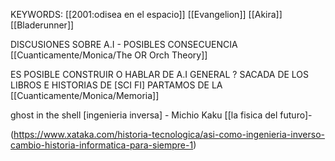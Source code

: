 KEYWORDS:
[[2001:odisea en el espacio]] 
[[Evangelion]] 
[[Akira]] 
[[Bladerunner]]







DISCUSIONES SOBRE A.I - POSIBLES CONSECUENCIA [[Cuanticamente/Monica/The OR Orch Theory]]

ES POSIBLE CONSTRUIR O HABLAR DE A.I GENERAL ? SACADA DE LOS LIBROS E HISTORIAS DE [SCI FI] PARTAMOS DE LA [[Cuanticamente/Monica/Memoria]]

ghost in the shell [ingenieria inversa] - Michio Kaku [[la fisica del futuro]-

(https://www.xataka.com/historia-tecnologica/asi-como-ingenieria-inverso-cambio-historia-informatica-para-siempre-1)



